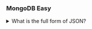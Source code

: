 ### MongoDB Easy

<details>
  <summary>What is the full form of JSON?</summary>

JavaScript Object Notation

</details>
